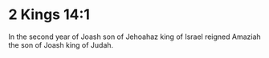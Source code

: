 # 2 Kings 14:1

In the second year of Joash son of Jehoahaz king of Israel reigned Amaziah the son of Joash king of Judah.